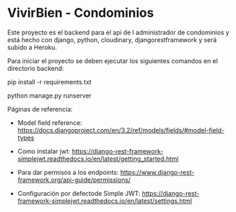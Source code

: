 # VivirBien - Condominios

Este proyecto es el backend para el api de l administrador de condominios y está hecho con django, python, cloudinary, djangorestframework y será subido a Heroku.

Para iniciar el proyecto se deben ejecutar los siguientes comandos en el directorio backend:

pip install -r requirements.txt

python manage.py runserver

Páginas de referencia:

* Model field reference: https://docs.djangoproject.com/en/3.2/ref/models/fields/#model-field-types

* Como instalar jwt: https://django-rest-framework-simplejwt.readthedocs.io/en/latest/getting_started.html

* Para dar permisos a los endpoints: https://www.django-rest-framework.org/api-guide/permissions/

* Configuración por defectode Simple JWT: https://django-rest-framework-simplejwt.readthedocs.io/en/latest/settings.html